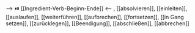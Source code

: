 --> ⏯️ [[Ingredient-Verb-Beginn-Ende]] <--
, [[absolvieren]], [[einleiten]], [[auslaufen]], [[weiterführen]], [[aufbrechen]], [[fortsetzen]], [[in Gang setzen]], [[zurücklegen]], [[Beendigung]], [[abschließen]], [[abbrechen]]